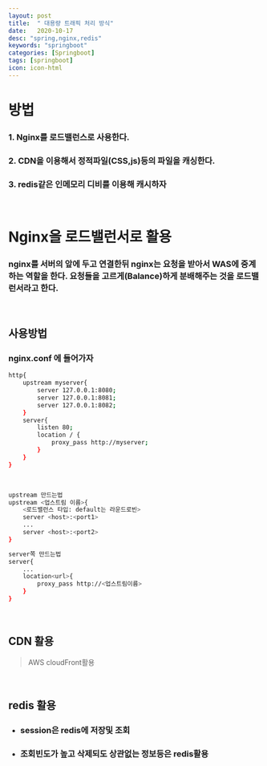 ```yaml
---
layout: post
title:  " 대용량 트래픽 처리 방식"
date:   2020-10-17
desc: "spring,nginx,redis"
keywords: "springboot"
categories: [Springboot]
tags: [springboot]
icon: icon-html
---
```


방법
====

### 1. Nginx를 로드밸런스로 사용한다.
### 2. CDN을 이용해서 정적파일(CSS,js)등의 파일을 캐싱한다.
### 3. redis같은 인메모리 디비를 이용해 캐시하자

<br/>


Nginx을 로드밸런서로 활용
====

### nginx를 서버의 앞에 두고 연결한뒤 nginx는 요청을 받아서 WAS에 중계하는 역할을 한다. 요청들을 고르게(Balance)하게 분배해주는 것을 로드밸런서라고 한다.

<br/>

사용방법
-----
### nginx.conf 에 들어가자

``` sh
http{
    upstream myserver{
        server 127.0.0.1:8080;
        server 127.0.0.1:8081;
        server 127.0.0.1:8082;
    }
    server{
        listen 80;
        location / {
            proxy_pass http://myserver;
        }
    }
}

```
<br/>

``` sh
upstream 만드는법
upstream <업스트림 이름>{
    <로드밸런스 타입: default는 라운드로빈>
    server <host>:<port1>
    ...
    server <host>:<port2>
}

server쪽 만드는법
server{
    ...
    location<url>{
        proxy_pass http://<업스트림이름>
    }
}
```

<br/>

CDN 활용
----

> AWS cloudFront활용

<br/>

redis 활용
----
+ ### session은 redis에 저장및 조회
+ ### 조회빈도가 높고 삭제되도 상관없는 정보등은 redis활용




